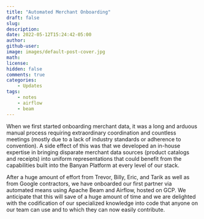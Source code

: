 ```yaml
---
title: "Automated Merchant Onboarding"
draft: false
slug:
description:
date: 2022-05-12T15:24:42-05:00
author:
github-user:
image: images/default-post-cover.jpg
math:
license:
hidden: false
comments: true
categories:
    - Updates
tags:
    - notes
    - airflow
    - beam
---
```

When we first started onboarding merchant data, it was a long and arduous manual process requiring extraordinary coordination and countless meetings (mostly due to a lack of industry standards or adherence to convention). A side effect of this was that we developed an in-house expertise in bringing disparate merchant data sources (product catalogs and receipts) into uniform representations that could benefit from the capabilities built into the Banyan Platform at every level of our stack.

After a huge amount of effort from Trevor, Billy, Eric, and Tarik as well as from Google contractors, we have onboarded our first partner via automated means using Apache Beam and Airflow, hosted on GCP. We anticipate that this will save of a huge amount of time and we are delighted with the codification of our specialized knowledge into code that anyone on our team can use and to which they can now easily contribute.
